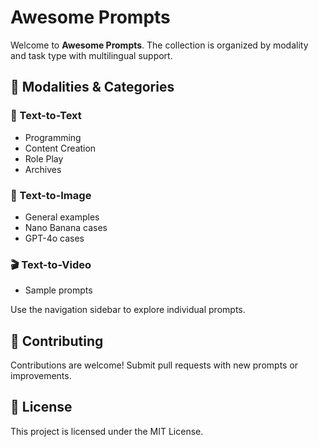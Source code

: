 # Awesome Prompts

Welcome to **Awesome Prompts**. The collection is organized by modality and task type with multilingual support.

## 📂 Modalities & Categories

### 📝 Text-to-Text
- Programming
- Content Creation
- Role Play
- Archives

### 🎨 Text-to-Image
- General examples
- Nano Banana cases
- GPT-4o cases

### 🎬 Text-to-Video
- Sample prompts

Use the navigation sidebar to explore individual prompts.

## 🤝 Contributing
Contributions are welcome! Submit pull requests with new prompts or improvements.

## 📄 License
This project is licensed under the MIT License.

